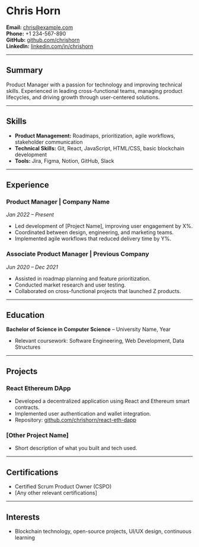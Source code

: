 # Chris Horn

**Email:** chris@example.com  
**Phone:** +1 234-567-890  
**GitHub:** [github.com/chrishorn](https://github.com/chrishorn)  
**LinkedIn:** [linkedin.com/in/chrishorn](https://linkedin.com/in/chrishorn)  

---

## Summary
Product Manager with a passion for technology and improving technical skills. Experienced in leading cross-functional teams, managing product lifecycles, and driving growth through user-centered solutions.

---

## Skills
- **Product Management:** Roadmaps, prioritization, agile workflows, stakeholder communication  
- **Technical Skills:** Git, React, JavaScript, HTML/CSS, basic blockchain development  
- **Tools:** Jira, Figma, Notion, GitHub, Slack  

---

## Experience

### Product Manager | Company Name
*Jan 2022 – Present*  
- Led development of [Project Name], improving user engagement by X%.  
- Coordinated between design, engineering, and marketing teams.  
- Implemented agile workflows that reduced delivery time by Y%.  

### Associate Product Manager | Previous Company
*Jun 2020 – Dec 2021*  
- Assisted in roadmap planning and feature prioritization.  
- Conducted market research and user testing.  
- Collaborated on cross-functional projects that launched Z products.  

---

## Education

**Bachelor of Science in Computer Science** – University Name, Year  
- Relevant coursework: Software Engineering, Web Development, Data Structures  

---

## Projects

### React Ethereum DApp
- Developed a decentralized application using React and Ethereum smart contracts.  
- Implemented user authentication and wallet integration.  
- Repository: [github.com/chrishorn/react-eth-dapp](https://github.com/chrishorn/react-eth-dapp)  

### [Other Project Name]
- Short description of what you built and tech used.  

---

## Certifications
- Certified Scrum Product Owner (CSPO)  
- [Any other relevant certifications]  

---

## Interests
- Blockchain technology, open-source projects, UI/UX design, continuous learning